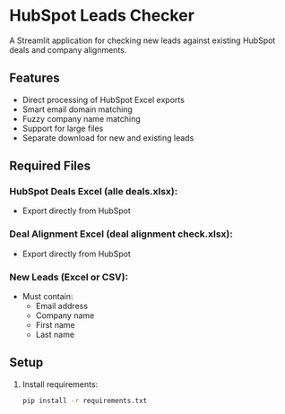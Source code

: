 # HubSpot Leads Checker

A Streamlit application for checking new leads against existing HubSpot deals and company alignments.

## Features

- Direct processing of HubSpot Excel exports  
- Smart email domain matching  
- Fuzzy company name matching  
- Support for large files  
- Separate download for new and existing leads  

## Required Files

### HubSpot Deals Excel (alle deals.xlsx):
- Export directly from HubSpot

### Deal Alignment Excel (deal alignment check.xlsx):
- Export directly from HubSpot

### New Leads (Excel or CSV):
- Must contain:  
  - Email address  
  - Company name  
  - First name  
  - Last name  

## Setup

1. Install requirements:
   ```bash
   pip install -r requirements.txt
